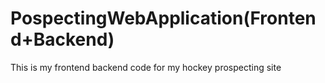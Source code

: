 # PospectingWebApplication(Frontend+Backend)
 This is my frontend backend code for my hockey prospecting site
